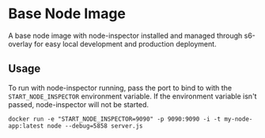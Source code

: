 # Base Node Image

A base node image with node-inspector installed and managed through s6-overlay for easy local development and production deployment.

## Usage

To run with node-inspector running, pass the port to bind to with the `START_NODE_INSPECTOR` environment variable.  If the environment variable isn't passed, node-inspector will not be started.

```
docker run -e "START_NODE_INSPECTOR=9090" -p 9090:9090 -i -t my-node-app:latest node --debug=5858 server.js
```
